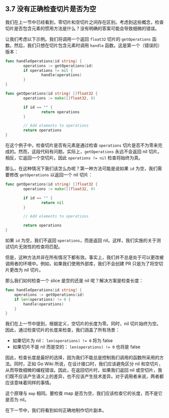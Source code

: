 ## 3.7 没有正确检查切片是否为空

我们在上一节中已经看到，零切片和空切片之间存在区别。考虑到这些概念，检查切片是否包含元素的惯用方法是什么？没有明确的答案可能会导致细微的错误。

让我们考虑以下示例。我们将调用一个返回 `float32` 切片的 `getOperations` 函数。然后，我们只想在切片包含元素时调用 `handle` 函数。这是第一个（错误的）版本：

```go
func handleOperations(id string) {
        operations := getOperations(id)
        if operations != nil {
                handle(operations)
        }
}

func getOperations(id string) []float32 {
        operations := make([]float32, 0)

        if id == "" {
                return operations
        }

        // Add elements to operations
		return operations
}
```

在这个例子中，检查切片是否有元素是通过检查 `operations` 切片是否不为零来完成的。然而，这段代码有问题。实际上，`getOperations` 永远不会返回 nil 切片。相反，它返回一个空切片。因此 `operations != nil` 检查将始终为真。

那么，在这种情况下我们该怎么办呢？第一种方法可能是说如果 `id` 为空，我们需要修改 `getOperations` 以返回一个 nil 切片：

```go
func getOperations(id string) []float32 {
        operations := make([]float32, 0)

        if id == "" {
                return nil
        }

        // Add elements to operations

        return operations
}
```

如果 `id` 为空，我们不返回 `operations`，而是返回 nil。这样，我们实施的关于测试切片无效性的检查将匹配。

但是，这种方法并非在所有情况下都有效。事实上，我们并不总是处于可以更改被调用者的环境中。例如，如果我们使用外部库，我们不会创建 PR 只是为了将空切片更改为 nil 切片。

那么我们如何检查一个 slice 是空的还是 nil 呢？解决方案是检查长度：

```go
func handleOperations(id string) {
    operations := getOperations(id)
    if len(operations) != 0 {
        handle(operations)
    }
}
```

我们在上一节中提到，根据定义，空切片的长度为零。同时，nil 切片始终为空。因此，通过检查切片的长度来检查，我们涵盖了所有场景：

* 如果切片为 nil： `len(operations) != 0` 将为 false
* 如果切片不是 nil 而是空的： `len(operations) != 0` 也将是 false

因此，检查长度是最好的选择，因为我们不能总是控制我们调用的函数所采用的方法。同时，正如 Go Wiki 所说，在设计接口时，我们应该避免区分 nil 和空切片，从而导致细微的编程错误。因此，在返回切片时，如果我们返回 nil 或空切片，我们既不应该产生语义上的差异，也不应该产生技术差异。对于调用者来说，两者都应该意味着同样的事情。

这个原理与 `map` 相同。要检查 map 是否为空，我们应该检查它的长度，而不是它是否为 nil。

在下一节中，我们将看到如何正确地制作切片副本。